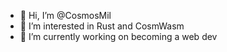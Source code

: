 - 👋 Hi, I’m @CosmosMil
- 👀 I’m interested in Rust and CosmWasm
- 🌱 I’m currently working on becoming a web dev



<!---
CosmosMil/CosmosMil is a ✨ special ✨ repository because its `README.md` (this file) appears on your GitHub profile.
You can click the Preview link to take a look at your changes.
--->
